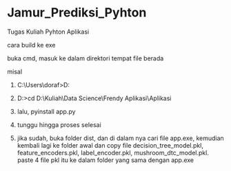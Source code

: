 # Jamur_Prediksi_Pyhton
Tugas Kuliah Pyhton Aplikasi


cara build ke exe


buka cmd, masuk ke dalam direktori tempat file berada

misal

1. C:\Users\doraf>D:

2. D:\>cd D:\Kuliah\Data Science\Frendy Aplikasi\Aplikasi

3. lalu, pyinstall app.py

4. tunggu hingga proses selesai

5. jika sudah, buka folder dist, dan di dalam nya cari file app.exe, kemudian kembali lagi ke folder awal dan copy 
      file decision_tree_model.pkl,
      feature_encoders.pkl,
      label_encoder.pkl,
      mushroom_dtc_model.pkl.
  paste 4 file pkl itu ke dalam folder yang sama dengan app.exe
